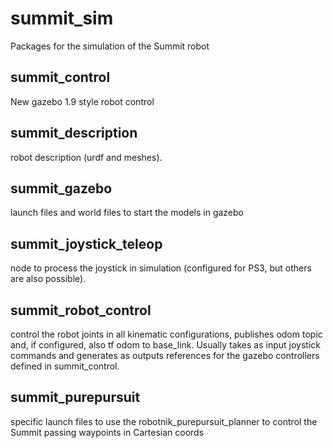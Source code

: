 
summit_sim
==========

Packages for the simulation of the Summit robot

<h2>summit_control</h2>

New gazebo 1.9 style robot control

<h2>summit_description</h2>

robot description (urdf and meshes). 

<h2>summit_gazebo</h2>

launch files and world files to start the models in gazebo

<h2>summit_joystick_teleop</h2>

<p>node to process the joystick in simulation (configured for PS3, but others are also possible).</p>

<h2>summit_robot_control</h2>

<p>control the robot joints in all kinematic configurations, publishes odom topic and, if configured, also tf odom to base_link. Usually takes as input joystick commands and generates as outputs references for the gazebo controllers defined in summit_control.</p>

<h2>summit_purepursuit</h2>

<p>specific launch files to use the robotnik_purepursuit_planner to control the Summit passing waypoints in Cartesian coords<p>
